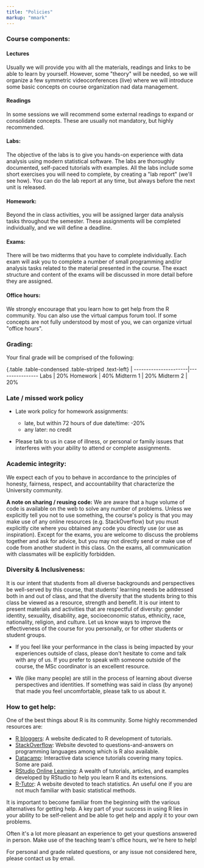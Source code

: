 ```yaml
---
title: "Policies"
markup: "mmark"
---
```


### Course components:

#### Lectures

Usually we will provide you with all the materials, readings and links to be able to learn by yourself. However, some "theory" will be needed, so we will organize a few symmetric videoconferences (live) where we will introduce some basic concepts on course organization nad data management. 

#### Readings 

In some sessions we will recommend some external readings to expand or consolidate concepts. These are usually not mandatory, but highly recommended.

#### Labs:

The objective of the labs is to give you hands-on experience with data analysis using modern statistical software. The labs are thoroughly documented, self-paced tutorials with examples. All the labs include some short exercises you will need to complete, by creating a "lab report" (we'll see how). You can do the lab report at any time, but always before the next unit is released.


#### Homework:

Beyond the in class activities, you will be assigned larger data analysis tasks throughout the semester. These assignments will be completed individually, and we will define a deadline. 


#### Exams:

There will be two midterms that you have to complete individually. Each exam will ask you to complete a number of small programming and/or analysis tasks related to the material presented in the course. The exact structure and content of the exams will be discussed in more detail before they are assigned.

####  Office hours: 

We strongly encourage that you learn how to get help from the R community. You can also use the virtual campus forum tool. If some concepts are not fully understood by most of you, we can organize virtual "office hours".

### Grading:

Your final grade will be comprised of the following:

{.table .table-condensed .table-striped .text-left}
 <span></span>        | <span></span>
----------------------|----------------
Labs                  | 20%
Homework              | 40%
Midterm 1             | 20%
Midterm 2             | 20%


### Late / missed work policy

- Late work policy for homework assignments:
    - late, but within 72 hours of due date/time: -20%
    - any later: no credit
    
- Please talk to us in case of illness, or personal or family issues that interferes with your ability to attend or complete assignments.


### Academic integrity:

We expect each of you to behave in accordance to the principles of honesty, fairness, respect, and accountability that characterize the University community. 

**A note on sharing / reusing code:** We are aware that a huge volume of code is available on the web to solve any number of problems. Unless we explicitly tell you not to use something, the course's policy is that you may make use of any online resources (e.g. StackOverflow) but you must explicitly cite where you obtained any code you directly use (or use as inspiration). Except for the exams, you are welcome to discuss the problems together and ask for advice, but you may not directly send or make use of code from another student in this class. On the exams, all communication with classmates will be explicitly forbidden.

### Diversity & Inclusiveness:

It is our intent that students from all diverse backgrounds and perspectives be well-served by this course, that students' learning needs be addressed both in and out of class, and that the diversity that the students bring to this class be viewed as a resource, strength and benefit. It is our intent to present materials and activities that are respectful of diversity: gender identity, sexuality, disability, age, socioeconomic status, ethnicity, race, nationality, religion, and culture. Let us know ways to improve the effectiveness of the course for you personally, or for other students or student groups.

- If you feel like your performance in the class is being impacted by your experiences outside of class, please don't hesitate to come and talk with any of us. If you prefer to speak with someone outside of the course, the MSc coordinator is an excellent resource.

- We (like many people) are still in the process of learning about diverse perspectives and identities. If something was said in class (by anyone) that made you feel uncomfortable, please talk to us about it.

### How to get help:

One of the best things about R is its community. Some highly recommended resources are:

- [R bloggers](http://www.r-bloggers.com/): A website dedicated to R development of tutorials.
- [StackOverflow](http://stackoverflow.com/): Website devoted to questions-and-answers on programming languages among which is R also available.
- [Datacamp](https://www.datacamp.com/search?q=&facets%5Btechnology%5D%5B%5D=R): Interactive data science tutorials covering many topics. Some are paid.
- [RStudio Online Learning](https://www.rstudio.com/online-learning/): A wealth of tutorials, articles, and examples developed by RStudio to help you learn R and its extensions.
- [R-Tutor](http://www.r-tutor.com/): A website devoted to teach statistics. An useful one if you are not much familiar with basic statistical methods.

It is important to become familiar from the beginning with the various alternatives for getting help. A key part of your success in using R lies in your ability to be self-relient and be able to get help and apply it to your own problems.

Often it's a lot more pleasant an experience to get your questions answered in person. Make use of the teaching team's office hours, we're here to help!

For personal and grade related questions, or any issue not considered here, please contact us by email.
